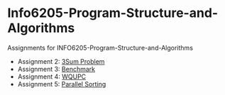 # Info6205-Program-Structure-and-Algorithms

Assignments for INFO6205-Program-Structure-and-Algorithms

- Assignment
  2: [3Sum Problem](https://github.com/LexieLiu19/Info6205-Program-Structure-and-Algorithms/tree/master/src/main/java/edu/neu/coe/info6205/threesum)
- Assignment
  3: [Benchmark](/src/main/java/edu/neu/coe/info6205/sort/elementary/Assignment_3_Report.md)
- Assignment
  4: [WQUPC](/src/main/java/edu/neu/coe/info6205/union_find/Assignment_4_Report.md)
- Assignment
  5: [Parallel Sorting](/src/main/java/edu/neu/coe/info6205/sort/par/Assignment5-ParSort.md)